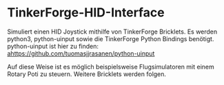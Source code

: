 TinkerForge-HID-Interface
=========================

Simuliert einen HID Joystick mithilfe von TinkerForge Bricklets. Es werden python3, python-uinput sowie die TinkerForge Python Bindings benötigt. python-uinput ist hier zu finden: <ahttps://github.com/tuomasjjrasanen/python-uinput>

Auf diese Weise ist es möglich beispielsweise Flugsimulatoren mit einem Rotary Poti zu steuern. Weitere Bricklets werden folgen.
